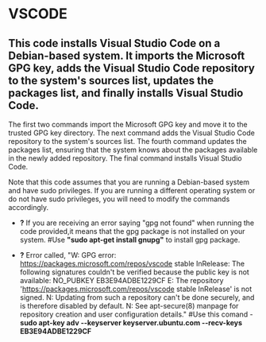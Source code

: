 # VSCODE

## This code installs Visual Studio Code on a Debian-based system. It imports the Microsoft GPG key, adds the Visual Studio Code repository to the system's sources list, updates the packages list, and finally installs Visual Studio Code.

The first two commands import the Microsoft GPG key and move it to the trusted GPG key directory. The next command adds the Visual Studio Code repository to the system's sources list. The fourth command updates the packages list, ensuring that the system knows about the packages available in the newly added repository. The final command installs Visual Studio Code.

Note that this code assumes that you are running a Debian-based system and have sudo privileges. If you are running a different operating system or do not have sudo privileges, you will need to modify the commands accordingly.

- **?** If you are receiving an error saying "gpg not found" when running the code provided,it means that the gpg package is not installed on your system.
#Use **"sudo apt-get install gnupg"** to install gpg package.

- **?** Error called, "W: GPG error: https://packages.microsoft.com/repos/vscode stable InRelease: The following signatures couldn't be verified because the public key is not available: NO_PUBKEY EB3E94ADBE1229CF
E: The repository 'https://packages.microsoft.com/repos/vscode stable InRelease' is not signed.
N: Updating from such a repository can't be done securely, and is therefore disabled by default.
N: See apt-secure(8) manpage for repository creation and user configuration details."
#Use this comand - **sudo apt-key adv --keyserver keyserver.ubuntu.com --recv-keys EB3E94ADBE1229CF**




